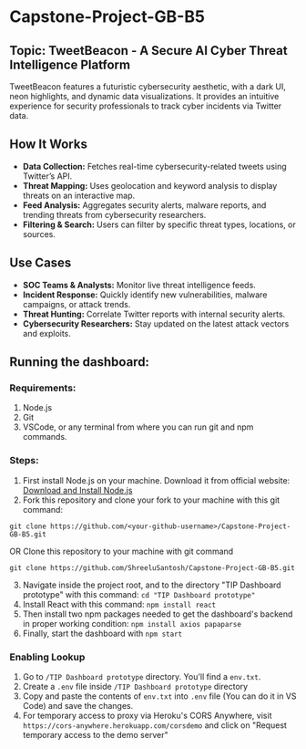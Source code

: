 # Capstone-Project-GB-B5

## Topic: TweetBeacon - A Secure AI Cyber Threat Intelligence Platform

TweetBeacon features a futuristic cybersecurity aesthetic, with a dark UI, neon highlights, and dynamic data visualizations. It provides an intuitive experience for security professionals to track cyber incidents via Twitter data.

<h2>How It Works</h2>
<ul>
  <li><strong>Data Collection:</strong> Fetches real-time cybersecurity-related tweets using Twitter’s API.</li>
  <li><strong>Threat Mapping:</strong> Uses geolocation and keyword analysis to display threats on an interactive map.</li>
  <li><strong>Feed Analysis:</strong> Aggregates security alerts, malware reports, and trending threats from cybersecurity researchers.</li>
  <li><strong>Filtering & Search:</strong> Users can filter by specific threat types, locations, or sources.</li>
</ul>

<h2>Use Cases</h2>
<ul>
  <li><strong>SOC Teams & Analysts:</strong> Monitor live threat intelligence feeds.</li>
  <li><strong>Incident Response:</strong> Quickly identify new vulnerabilities, malware campaigns, or attack trends.</li>
  <li><strong>Threat Hunting:</strong> Correlate Twitter reports with internal security alerts.</li>
  <li><strong>Cybersecurity Researchers:</strong> Stay updated on the latest attack vectors and exploits.</li>
</ul>

## Running the dashboard:

### Requirements:
1. Node.js
2. Git
3. VSCode, or any terminal from where you can run git and npm commands.

### Steps:

1. First install Node.js on your machine. Download it from official website: <a href="https://nodejs.org/en/learn/getting-started/how-to-install-nodejs">Download and Install Node.js</a>
2. Fork this repository and clone your fork to your machine with this git command:
```
git clone https://github.com/<your-github-username>/Capstone-Project-GB-B5.git
```
OR
Clone this repository to your machine with git command
```
git clone https://github.com/ShreeluSantosh/Capstone-Project-GB-B5.git
```
3. Navigate inside the project root, and to the directory "TIP Dashboard prototype" with this command: `cd "TIP Dashboard prototype"`
4. Install React with this command: `npm install react`
5. Then install two npm packages needed to get the dashboard's backend in proper working condition: `npm install axios papaparse`
6. Finally, start the dashboard with `npm start`

### Enabling Lookup

1. Go to `/TIP Dashboard prototype` directory. You'll find a `env.txt`.
2. Create a `.env` file inside `/TIP Dashboard prototype` directory
3. Copy and paste the contents of `env.txt` into `.env` file (You can do it in VS Code) and save the changes.
4. For temporary access to proxy via Heroku's CORS Anywhere, visit `https://cors-anywhere.herokuapp.com/corsdemo` and click on "Request temporary access to the demo server"
